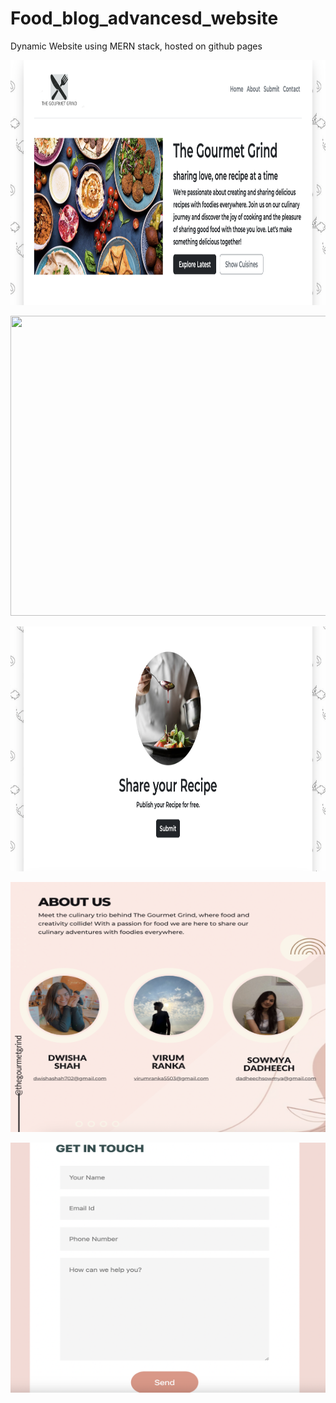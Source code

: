 # Food_blog_advancesd_website
Dynamic Website using MERN stack, hosted on github pages

<p><img src="/Readme_images/home.png"  width="800" height="392"></p>
<p><img src="/Readme_images/food2.png"  width="800" height="480"></p>
<p><img src="/Readme_images/submit.png"  width="800" height="392"></p>
<p><img src="/Readme_images/aboutus.png"  width="800" height="400"></p>
<img src="/Readme_images/contactus.png"  width="800" height="400">
